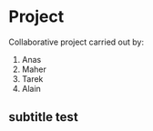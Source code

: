 # Project

Collaborative project carried out by:

1. Anas
2. Maher
3. Tarek
4. Alain

## subtitle test